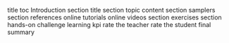 title
toc
Introduction
section title
section topic content
section samplers
section references
  online tutorials
  online videos
section exercises
section hands-on challenge
learning kpi
  rate the teacher
  rate the student
final summary